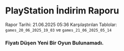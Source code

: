# PlayStation İndirim Raporu

Rapor Tarihi: 21.06.2025 05:36
Karşılaştırılan Tablolar: `games_20_06_2025_19_03` ve `games_21_06_2025_05_14`

### Fiyatı Düşen Yeni Bir Oyun Bulunamadı.
